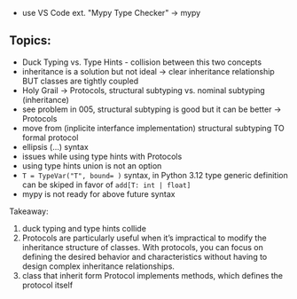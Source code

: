 - use VS Code ext. "Mypy Type Checker" -> mypy 

## Topics:
- Duck Typing vs. Type Hints - collision between this two concepts
- inheritance is a solution but not ideal -> clear inheritance relationship BUT classes are tightly coupled
- Holy Grail -> Protocols, structural subtyping vs. nominal subtyping (inheritance)
- see problem in 005, structural subtyping is good but it can be better -> Protocols
- move from (inplicite interfance implementation) structural subtyping TO formal protocol
- ellipsis (...) syntax
- issues while using type hints with Protocols
- using type hints union is not an option
- `T = TypeVar("T", bound= )` syntax, in Python 3.12 type generic definition can be skiped in favor of `add[T: int | float]`
- mypy is not ready for above future syntax

Takeaway:
1. duck typing and type hints collide
2. Protocols are particularly useful when it’s impractical to modify the inheritance structure of classes. With protocols, you can focus on defining the desired behavior and characteristics without having to design complex inheritance relationships.
3. class that inherit form Protocol implements methods, which defines the protocol itself
